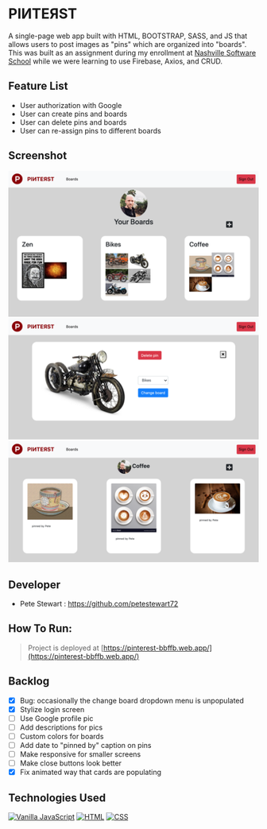 # PIИTEЯST
A single-page web app built with HTML, BOOTSTRAP, SASS, and JS that allows users to post images as "pins" which are organized into "boards". This was built as an assignment during my enrollment at [Nashville Software School](http://nashvillesoftwareschool.com/) while we were learning to use Firebase, Axios, and CRUD.

## Feature List
* User authorization with Google
* User can create pins and boards
* User can delete pins and boards
* User can re-assign pins to different boards

## Screenshot
![screenshot](screenshots/screenshot1.png "Screenshot")
![screenshot](screenshots/screenshot2.png "Screenshot")
![screenshot](screenshots/screenshot3.png "Screenshot")

## Developer
* Pete Stewart : https://github.com/petestewart72

## How To Run:
> Project is deployed at [https://pinterest-bbffb.web.app/](https://pinterest-bbffb.web.app/)

## Backlog
- [x] Bug: occasionally the change board dropdown menu is unpopulated
- [x] Stylize login screen
- [ ] Use Google profile pic
- [ ] Add descriptions for pics
- [ ] Custom colors for boards
- [ ] Add date to "pinned by" caption on pins
- [ ] Make responsive for smaller screens
- [ ] Make close buttons look better
- [x] Fix animated way that cards are populating

## Technologies Used
[![Vanilla JavaScript](https://img.shields.io/badge/JavaScript-2c9fcc?style=flat-square)](#) [![HTML](https://img.shields.io/badge/-HTML-2c9fcc?style=flat-square)](#) [![CSS](https://img.shields.io/badge/-CSS-2c9fcc?style=flat-square)](#)
